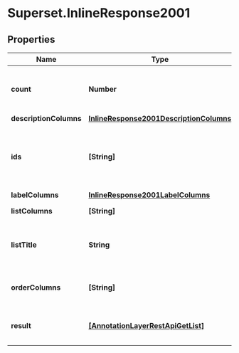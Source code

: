 # Superset.InlineResponse2001

## Properties
Name | Type | Description | Notes
------------ | ------------- | ------------- | -------------
**count** | **Number** | The total record count on the backend | [optional] 
**descriptionColumns** | [**InlineResponse2001DescriptionColumns**](InlineResponse2001DescriptionColumns.md) |  | [optional] 
**ids** | **[String]** | A list of item ids, useful when you don&#x27;t know the column id | [optional] 
**labelColumns** | [**InlineResponse2001LabelColumns**](InlineResponse2001LabelColumns.md) |  | [optional] 
**listColumns** | **[String]** | A list of columns | [optional] 
**listTitle** | **String** | A title to render. Will be translated by babel | [optional] 
**orderColumns** | **[String]** | A list of allowed columns to sort | [optional] 
**result** | [**[AnnotationLayerRestApiGetList]**](AnnotationLayerRestApiGetList.md) | The result from the get list query | [optional] 
